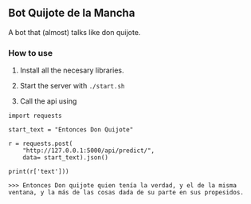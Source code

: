 ## Bot Quijote de la Mancha 

A bot that (almost) talks like don quijote.

### How to use

1. Install all the necesary libraries.

2. Start the server with `./start.sh`

3. Call the api using

```
import requests

start_text = "Entonces Don Quijote"

r = requests.post(
    "http://127.0.0.1:5000/api/predict/",
    data= start_text).json()

print(r['text']))

>>> Entonces Don quijote quien tenía la verdad, y el de la misma ventana, y la más de las cosas dada de su parte en sus propesidos.
```